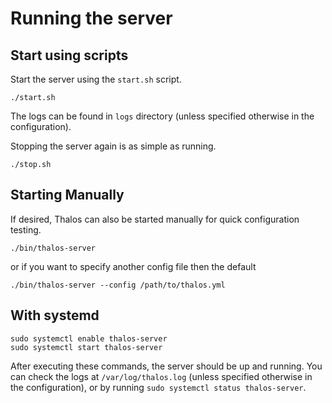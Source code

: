 # Running the server

## Start using scripts

Start the server using the `start.sh` script.

```shell
./start.sh
```

The logs can be found in `logs` directory (unless specified otherwise in the configuration).

Stopping the server again is as simple as running.

```shell
./stop.sh
```

## Starting Manually

If desired, Thalos can also be started manually for quick configuration testing.

```shell
./bin/thalos-server
```

or if you want to specify another config file then the default

```shell
./bin/thalos-server --config /path/to/thalos.yml
```

## With systemd

```shell
sudo systemctl enable thalos-server
sudo systemctl start thalos-server
```

After executing these commands, the server should be up and running. You can check the logs at `/var/log/thalos.log` (unless specified otherwise in the configuration), or by running `sudo systemctl status thalos-server`.

